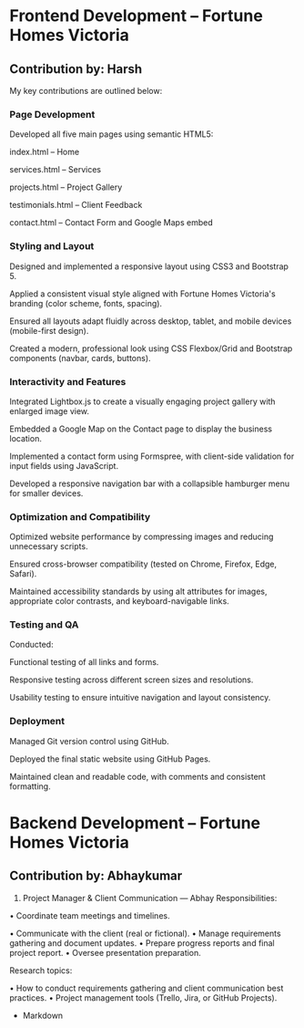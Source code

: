 
# Frontend Development – Fortune Homes Victoria

## Contribution by: Harsh

 My key contributions are outlined below:

### Page Development
Developed all five main pages using semantic HTML5:

index.html – Home

services.html – Services

projects.html – Project Gallery

testimonials.html – Client Feedback

contact.html – Contact Form and Google Maps embed

### Styling and Layout
Designed and implemented a responsive layout using CSS3 and Bootstrap 5.

Applied a consistent visual style aligned with Fortune Homes Victoria's branding (color scheme, fonts, spacing).

Ensured all layouts adapt fluidly across desktop, tablet, and mobile devices (mobile-first design).

Created a modern, professional look using CSS Flexbox/Grid and Bootstrap components (navbar, cards, buttons).

### Interactivity and Features
Integrated Lightbox.js to create a visually engaging project gallery with enlarged image view.

Embedded a Google Map on the Contact page to display the business location.

Implemented a contact form using Formspree, with client-side validation for input fields using JavaScript.

Developed a responsive navigation bar with a collapsible hamburger menu for smaller devices.

### Optimization and Compatibility
Optimized website performance by compressing images and reducing unnecessary scripts.

Ensured cross-browser compatibility (tested on Chrome, Firefox, Edge, Safari).

Maintained accessibility standards by using alt attributes for images, appropriate color contrasts, and keyboard-navigable links.

### Testing and QA
Conducted:

Functional testing of all links and forms.

Responsive testing across different screen sizes and resolutions.

Usability testing to ensure intuitive navigation and layout consistency.

### Deployment
Managed Git version control using GitHub.

Deployed the final static website using GitHub Pages.

Maintained clean and readable code, with comments and consistent formatting.





# Backend Development – Fortune Homes Victoria

## Contribution by: Abhaykumar

1. Project Manager & Client Communication — Abhay
Responsibilities:


•	Coordinate team meetings and timelines.

•	Communicate with the client (real or fictional).
•	Manage requirements gathering and document updates.
•	Prepare progress reports and final project report.
•	Oversee presentation preparation.


Research topics:


•	How to conduct requirements gathering and client communication best practices.
•	Project management tools (Trello, Jira, or GitHub Projects).

- Markdown
